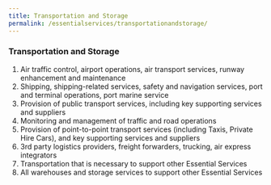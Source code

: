 ```yaml
---
title: Transportation and Storage
permalink: /essentialservices/transportationandstorage/
---
```


### **Transportation and Storage**

1. Air traffic control, airport operations, air transport services, runway enhancement and maintenance 
2. Shipping, shipping-related services, safety and navigation services, port and terminal operations, port marine service
3. Provision of public transport services, including key supporting services and suppliers 
4. Monitoring and management of traffic and road operations  
5. Provision of point-to-point transport services (including Taxis, Private Hire Cars), and key supporting services and suppliers 
6. 3rd party logistics providers, freight forwarders, trucking, air express integrators 
7. Transportation that is necessary to support other Essential Services 
8. All warehouses and storage services to support other Essential Services
